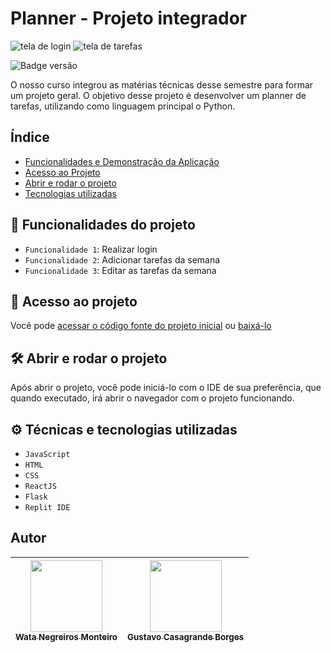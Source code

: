 # Planner - Projeto integrador
![tela de login](https://user-images.githubusercontent.com/90472705/194762383-30e8744b-f34a-444c-a230-0860608fbe7c.png)
![tela de tarefas](https://user-images.githubusercontent.com/90472705/194762076-374938e2-66e9-47dd-a09e-d857a21f640e.png)


![Badge versão](http://img.shields.io/static/v1?label=VERSÃO&message=%201.0&color=GREEN&style=for-the-badge)

O nosso curso integrou as matérias técnicas desse semestre para formar um projeto geral. O objetivo desse projeto é desenvolver um planner de tarefas, utilizando como linguagem principal o Python.

## Índice 
* [Funcionalidades e Demonstração da Aplicação](#hammer-funcionalidades-do-projeto)
* [Acesso ao Projeto](#-acesso-ao-projeto)
* [Abrir e rodar o projeto](#%EF%B8%8F-abrir-e-rodar-o-projeto)
* [Tecnologias utilizadas](#%EF%B8%8F-técnicas-e-tecnologias-utilizadas)

## :hammer: Funcionalidades do projeto

- `Funcionalidade 1`: Realizar login
- `Funcionalidade 2`: Adicionar tarefas da semana
- `Funcionalidade 3`: Editar as tarefas da semana

## 📁 Acesso ao projeto

Você pode [acessar o código fonte do projeto inicial](https://github.com/WataNegreirosMonteiro/Planner) ou [baixá-lo](https://github.com/WataNegreirosMonteiro/Planner/archive/refs/heads/main.zip)

## 🛠️ Abrir e rodar o projeto

Após abrir o projeto, você pode iniciá-lo com o IDE de sua preferência, que quando executado, irá abrir o navegador com o projeto funcionando.

## ⚙️ Técnicas e tecnologias utilizadas

- ``JavaScript``
- ``HTML``
- ``CSS``
- ``ReactJS``
- ``Flask``
- ``Replit IDE``

## Autor

| [<img src="https://avatars.githubusercontent.com/u/90472705?v=4" width=115><br><sub>Wata Negreiros Monteiro</sub>](https://github.com/WataNegreirosMonteiro) |[<img src="https://avatars.githubusercontent.com/u/113564851?v=4" width=115><br><sub>Gustavo Casagrande Borges</sub>](https://github.com/gustavotht21) |
| :---: | :---: | 
